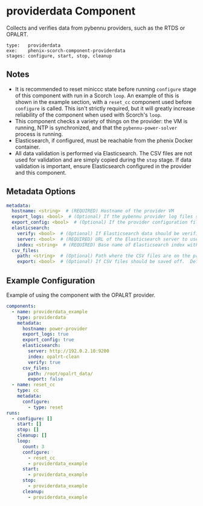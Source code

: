 # providerdata Component

Collects and verifies data from pybennu providers, such as the RTDS or OPALRT.

```
type:   providerdata
exe:    phenix-scorch-component-providerdata
stages: configure, start, stop, cleanup
```

## Notes

- It is recommended to reset miniccc state before running `configure` stage of this component with run in a Scorch `loop`. An example of this is shown in the example section, with a `reset_cc` component used before `configure` is called. This isn't strictly required, but it will greatly increase reliability of the component when used with Scorch's `loop`.
- This component checks a variety of things on the provider: the VM is running, NTP is synchronized, and that the `pybennu-power-solver` process is running.
- Elasticsearch, if configured, must be reachable from the phenix Docker container.
- All data validation is performed via Elasticsearch. The CSV files are not used for validation and are simply copied during the `stop` stage. If data validation is important, ensure Elasticsearch configured in the provider and this component.

## Metadata Options

```yaml
metadata:
  hostname: <string>  # (REQUIRED) Hostname of the provider VM
  export_logs: <bool>  # (Optional) If the pybennu provider log files should be exported during the stop stage. Defaults to false.
  export_config: <bool>  # (Optional) If the provider configuration files (config.ini and *_config.yaml) should be exported during the configure and stop stages. Defaults to true.
  elasticsearch:
    verify: <bool>  # (Optional) If Elasticsearch data should be verified. Defaults to false.
    server: <bool>  # (REQUIRED) URL of the Elasticsearch server to use. Required if elasticsearch.verify is true.
    index: <string>  # (REQUIRED) Base name of Elasticsearch index with data to check. Required if elasticsearch.verify is true.
  csv_files:
    path: <string>  # (Optional) Path where the CSV files are on the provider. Defaults to /root/provider_data/
    export: <bool>  # (Optional) If CSV files should be saved off.  Defaults to false.

```

## Example Configuration

Example of using the component with the OPALRT provider.

```yaml
components:
  - name: providerdata_example
    type: providerdata
    metadata:
      hostname: power-provider
      export_logs: true
      export_config: true
      elasticsearch:
        server: http://192.0.2.10:9200
        index: opalrt-clean
        verify: true
      csv_files:
        path: /root/opalrt_data/
        export: false
  - name: reset_cc
    type: cc
    metadata:
      configure:
        - type: reset
runs:
  - configure: []
    start: []
    stop: []
    cleanup: []
    loop:
      count: 3
      configure:
        - reset_cc
        - providerdata_example
      start:
        - providerdata_example
      stop:
        - providerdata_example
      cleanup:
        - providerdata_example
```
